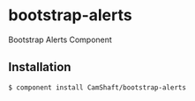 
# bootstrap-alerts

  Bootstrap Alerts Component


## Installation

    $ component install CamShaft/bootstrap-alerts
